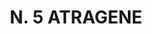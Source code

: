 ---
title: "N. 5 ATRAGENE"
plant-name: "N. 5"
plant-number: "005"
plant-xml: "/assets/xml/plant005.xml"
plant-img1: "/assets/img/plant005_verso.jpg"
plant-img2: "/assets/img/plant005.jpg"
plant-title: "N. 5 ATRAGENE"
plant-taxon-link: "http://www.worldfloraonline.org/taxon/wfo-0000610926"
plant-taxon-content: "[Clematis Vitalba L.]"
layout: single-xml
---